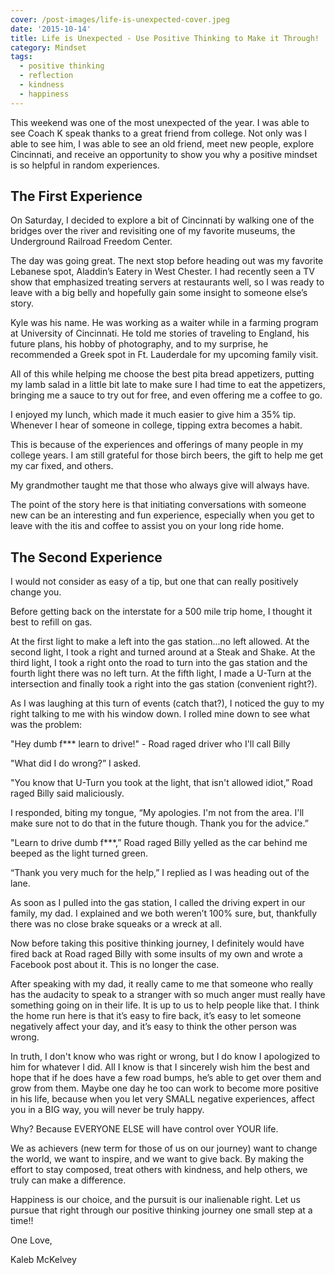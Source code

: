 ```yaml
---
cover: /post-images/life-is-unexpected-cover.jpeg
date: '2015-10-14'
title: Life is Unexpected - Use Positive Thinking to Make it Through!
category: Mindset
tags:
  - positive thinking
  - reflection
  - kindness
  - happiness
---
```

This weekend was one of the most unexpected of the year. I was able to see Coach K speak thanks to a great friend from college. Not only was I able to see him, I was able to see an old friend, meet new people, explore Cincinnati, and receive an opportunity to show you why a positive mindset is so helpful in random experiences. 

## The First Experience

On Saturday, I decided to explore a bit of Cincinnati by walking one of the bridges over the river and revisiting one of my favorite museums, the Underground Railroad Freedom Center. 

The day was going great. The next stop before heading out was my favorite Lebanese spot, Aladdin’s Eatery in West Chester. I had recently seen a TV show that emphasized treating servers at restaurants well, so I was ready to leave with a big belly and hopefully gain some insight to someone else’s story.

Kyle was his name. He was working as a waiter while in a farming program at University of Cincinnati. He told me stories of traveling to England, his future plans, his hobby of photography, and to my surprise, he recommended a Greek spot in Ft. Lauderdale for my upcoming family visit. 

All of this while helping me choose the best pita bread appetizers, putting my lamb salad in a little bit late to make sure I had time to eat the appetizers, bringing me a sauce to try out for free, and even offering me a coffee to go. 

I enjoyed my lunch, which made it much easier to give him a 35% tip. Whenever I hear of someone in college, tipping extra becomes a habit. 

This is because of the experiences and offerings of many people in my college years. I am still grateful for those birch beers, the gift to help me get my car fixed, and others. 

My grandmother taught me that those who always give will always have. 

The point of the story here is that initiating conversations with someone new can be an interesting and fun experience, especially when you get to leave with the itis and coffee to assist you on your long ride home. 

## The Second Experience

I would not consider as easy of a tip, but one that can really positively change you. 

Before getting back on the interstate for a 500 mile trip home, I thought it best to refill on gas. 

At the first light to make a left into the gas station...no left allowed. At the second light, I took a right and turned around at a Steak and Shake. At the third light, I took a right onto the road to turn into the gas station and the fourth light there was no left turn. At the fifth light, I made a U-Turn at the intersection and finally took a right into the gas station (convenient right?). 

As I was laughing at this turn of events (catch that?), I noticed the guy to my right talking to me with his window down. I rolled mine down to see what was the problem: 

"Hey dumb f*** learn to drive!" - Road raged driver who I'll call Billy 

"What did I do wrong?” I asked. 

"You know that U-Turn you took at the light, that isn't allowed idiot,” Road raged Billy said maliciously. 

I responded, biting my tongue, “My apologies. I'm not from the area. I'll make sure not to do that in the future though. Thank you for the advice.” 

"Learn to drive dumb f***,” Road raged Billy yelled as the car behind me beeped as the light turned green. 

“Thank you very much for the help,” I replied as I was heading out of the lane. 

As soon as I pulled into the gas station, I called the driving expert in our family, my dad. I explained and we both weren’t 100% sure, but, thankfully there was no close brake squeaks or a wreck at all. 

Now before taking this positive thinking journey, I definitely would have fired back at Road raged Billy with some insults of my own and wrote a Facebook post about it. This is no longer the case. 

After speaking with my dad, it really came to me that someone who really has the audacity to speak to a stranger with so much anger must really have something going on in their life. It is up to us to help people like that. I think the home run here is that it’s easy to fire back, it’s easy to let someone negatively affect your day, and it’s easy to think the other person was wrong. 

In truth, I don't know who was right or wrong, but I do know I apologized to him for whatever I did. All I know is that I sincerely wish him the best and hope that if he does have a few road bumps, he’s able to get over them and grow from them. Maybe one day he too can work to become more positive in his life, because when you let very SMALL negative experiences, affect you in a BIG way, you will never be truly happy. 

Why? Because EVERYONE ELSE will have control over YOUR life. 

We as achievers (new term for those of us on our journey) want to change the world, we want to inspire, and we want to give back. By making the effort to stay composed, treat others with kindness, and help others, we truly can make a difference. 

Happiness is our choice, and the pursuit is our inalienable right. Let us pursue that right through our positive thinking journey one small step at a time!! 

One Love, 

Kaleb McKelvey
